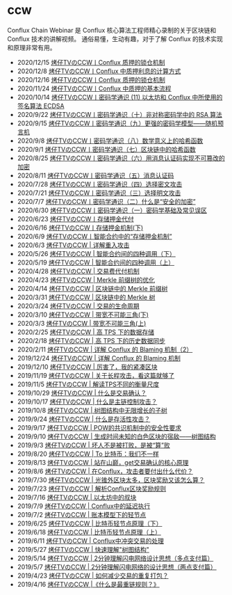 # ccw
Conflux Chain Webinar 是 Conflux 核心算法工程师精心录制的关于区块链和 Conflux 技术的讲解视频。
通俗易懂，生动有趣，对于了解 Conflux 的技术实现和原理非常有用。

* 2020/12/15 [烤仔TVのCCW丨Conflux 质押的锁仓机制](https://mp.weixin.qq.com/s/hqbEt69_j4GxTMr1aIUssA)
* 2020/12/8	[烤仔TVのCCW丨Conflux 中质押利息的计算方式](https://mp.weixin.qq.com/s/qnxm3Ml2bKC5lC0nyUOOWA)
* 2020/12/16 [烤仔TVのCCW丨Conflux 质押的锁仓机制](https://mp.weixin.qq.com/s/hqbEt69_j4GxTMr1aIUssA)
* 2020/11/24 [烤仔TVのCCW丨Conflux 中质押的基本流程](https://mp.weixin.qq.com/s/RssYS9xIZf3X0ehscQ4oYg)
* 2020/10/14 [烤仔TVのCCW丨密码学通识 (11) 以太坊和 Conflux 中所使用的签名算法 ECDSA](https://mp.weixin.qq.com/s/kIC2rMKRbJc70C7AkCHS0g)
* 2020/9/22	[烤仔TVのCCW丨密码学通识（十）非对称密码学中的 RSA 算法](https://mp.weixin.qq.com/s/PDntFsa5LDWzZ1DjXBNZXA)
* 2020/9/15	[烤仔TVのCCW丨密码学通识（九）更强的密码学模型——随机预言机](https://mp.weixin.qq.com/s/Lwn2iJ0r0OL6mw4embxqnQ)
* 2020/9/8	[烤仔TVのCCW丨密码学通识（八）数学意义上的哈希函数](https://mp.weixin.qq.com/s/u-XqgCEMgdH7cYgwnWIcLQ)
* 2020/9/1	[烤仔TVのCCW丨密码学通识（七）区块链中的哈希函数](https://mp.weixin.qq.com/s/XoLNawzN7t4e-QzkDKw7yg)
* 2020/8/25	[烤仔TVのCCW丨密码学通识（六）用消息认证码实现不可篡改的加密](https://mp.weixin.qq.com/s/CzGmvalLgSUZ9z_sswVXNA)
* 2020/8/11	[烤仔TVのCCW丨密码学通识（五）消息认证码](https://mp.weixin.qq.com/s/5N-9GPNI2vWVeJvp-LuRzg)
* 2020/7/28	[烤仔TVのCCW丨密码学通识（四）选择密文攻击](https://mp.weixin.qq.com/s/kiCb7v9hOP1WRsKDvMIg8A)
* 2020/7/21	[烤仔TVのCCW丨密码学通识（三）选择明文攻击](https://mp.weixin.qq.com/s/cWs4ldC4hCn8_N6QqH1-YQ)
* 2020/7/7	[烤仔TVのCCW丨密码学通识（二）什么是“安全的加密”](https://mp.weixin.qq.com/s/8mNZos4nxyMqqzyDYrhAZQ)
* 2020/6/30	[烤仔TVのCCW丨密码学通识（一）密码学基础及常见误区](https://mp.weixin.qq.com/s/q7Nrmx-PmgJ0eMO1ABjXeg)
* 2020/6/23	[烤仔TVのCCW丨存储押金代付](https://mp.weixin.qq.com/s/1f-fSJJGdk1cRx3CR9uKbQ)
* 2020/6/16	[烤仔TVのCCW丨存储押金机制(下)](https://mp.weixin.qq.com/s/vLBc1OrL7JuqmYXz0BvTLA)
* 2020/6/9	[烤仔TVのCCW丨智能合约中的“存储押金机制”](https://mp.weixin.qq.com/s/KKU3XiJqr_Uz5RdlUyQmtA)
* 2020/6/3	[烤仔TVのCCW | 详解重入攻击](https://mp.weixin.qq.com/s/BTl4COummNF1XCYLPcJRbQ)
* 2020/5/26	[烤仔TVのCCW | 智能合约间的四种调用（下）](https://mp.weixin.qq.com/s/6x48qNusKKadnEX1Jgtz1Q)
* 2020/5/19	[烤仔TVのCCW | 智能合约间的四种调用（上）](https://mp.weixin.qq.com/s/HTbosi4YeGiQvZa_-ac6EA)
* 2020/4/28	[烤仔TVのCCW | 交易费代付机制](https://mp.weixin.qq.com/s/7gMDVWvfhd8apZ9AtS06rQ)
* 2020/4/23	[烤仔TVのCCW | Merkle 前缀树的优化](https://mp.weixin.qq.com/s/uUJOnT37pib24DCYGyDcFw)
* 2020/4/14	[烤仔TVのCCW | 区块链中的 Merkle 前缀树](https://mp.weixin.qq.com/s/KisNnRTf5TPJOfHLzn29Tg)
* 2020/3/31	[烤仔TVのCCW | 区块链中的 Merkle 树](https://mp.weixin.qq.com/s/xDhOz2ucer-gX51liLeYUw)
* 2020/3/24	[烤仔TVのCCW | 交易的生命周期](https://mp.weixin.qq.com/s/32I-Zm7Fsd8tLxSw0uVwIg)
* 2020/3/10	[烤仔TVのCCW | 带宽不可能三角(下)](https://mp.weixin.qq.com/s/j68FwRfVPehEuzq3Ou3Oig)
* 2020/3/3	[烤仔TVのCCW | 带宽不可能三角(上)](https://mp.weixin.qq.com/s/iXWwjKpqc0GUPc8UYlXvfQ)
* 2020/2/25	[烤仔TVのCCW | 高 TPS 下的数据存储](https://mp.weixin.qq.com/s/gbBO6XwM64ZXns5IGij3EQ)
* 2020/2/18	[烤仔TVのCCW | 高 TPS 下的历史数据同步](https://mp.weixin.qq.com/s/wx0xkqMnHHZWxIQInHMjog)
* 2020/2/11	[烤仔TVのCCW | 详解 Conflux 的 Blaming 机制（2）](https://mp.weixin.qq.com/s/z93B7Oc6eLhfqUttcJniYw)
* 2019/12/24 [烤仔TVのCCW | 详解 Conflux 的 Blaming 机制](https://mp.weixin.qq.com/s/b9LVaAhljKMKN2W_pqVjIA)
* 2019/12/10 [烤仔TVのCCW | 厉害了，我的紧凑区块](https://mp.weixin.qq.com/s/Cvt2DtpXaEaPKegH3nea0g)
* 2019/11/19 [烤仔TVのCCW | 关于长程攻击，看这篇就够了](https://mp.weixin.qq.com/s/TJbpOQFVxfGpojpIpOG19A)
* 2019/11/5	[烤仔TVのCCW | 解读TPS不同的衡量尺度](https://mp.weixin.qq.com/s/IwUzSDLf9EKs6Dn5zMUXUw)
* 2019/10/29 [烤仔TVのCCW | 什么是交易确认？](https://mp.weixin.qq.com/s/qbzhosSHvu1_c4i2Oq-ShQ)
* 2019/10/17 [烤仔TVのCCW | 什么是主链控制攻击？](https://mp.weixin.qq.com/s/SRj2zi3vb0d9It5ogY8byA)
* 2019/10/8	[烤仔TVのCCW | 树图结构中无限增长的子树](https://mp.weixin.qq.com/s/Jzln6yn3s9ZBV1gvaKHiMg)
* 2019/9/24	[烤仔TVのCCW | 什么是存活性攻击？](https://mp.weixin.qq.com/s/ytO3Tp6OTjuRRzdYqxXAmA)
* 2019/9/17	[烤仔TVのCCW | POW的共识机制中的安全性要求](https://mp.weixin.qq.com/s/n1-jwDO54Pd5O466vb9b0g)
* 2019/9/10	[烤仔TVのCCW | 生成时间未知的白色区块的宿敌——树图结构](https://mp.weixin.qq.com/s/yn2ywrOdGPVmDVT4kXCGGg)
* 2019/9/3	[烤仔TVのCCW | 坏人不是被打败，是被“算”败](https://mp.weixin.qq.com/s/bz3zUZTgpEUWqchFHwMMZA)
* 2019/8/20	[烤仔TVのCCW | To 比特币：我们不一样](https://mp.weixin.qq.com/s/ZppIDZpgv8EYaH-cUq9RXg)
* 2019/8/13	[烤仔TVのCCW | 站在山巅，get交易确认的核心原理](https://mp.weixin.qq.com/s/mC3E9vh97THjLsoNjaELmQ)
* 2019/8/6	[烤仔TVのCCW | 在Conflux，攻击者要付出什么代价？](https://mp.weixin.qq.com/s/92tauXhQS22t3d1XbXZuxQ)
* 2019/7/30	[烤仔TVのCCW | 光锥外区块太多，区块奖励又该怎么算？](https://mp.weixin.qq.com/s/TUPPa35KNKNASs5E2Wqh_Q)
* 2019/7/23	[烤仔TVのCCW | 解析Conflux区块奖励规则](https://mp.weixin.qq.com/s/t_1f6y659S818jnOLIFXDQ)
* 2019/7/16	[烤仔TVのCCW | 以太坊中的叔块](https://mp.weixin.qq.com/s/qrEGUo1s_y94RB-e-rd7qg)
* 2019/7/9	[烤仔TVのCCW | Conflux中的延迟执行](https://mp.weixin.qq.com/s/DnhKYgNL1TvE22w4NP9lwA)
* 2019/7/2	[烤仔TVのCCW | 账本模型下的轻节点](https://mp.weixin.qq.com/s/3-h6DzdkJmG6gxfl3gZfvQ)
* 2019/6/25	[烤仔TVのCCW | 比特币轻节点原理（下）](https://mp.weixin.qq.com/s/QjDjj4P_PE49ZCT-UxTTxg)
* 2019/6/18	[烤仔TVのCCW | 比特币轻节点原理（上）](https://mp.weixin.qq.com/s/mMt-6-RIpnD7qegzyOyRZw)
* 2019/6/11	[烤仔TVのCCW | Conflux中冲突交易的处理](https://mp.weixin.qq.com/s/cwQH5TXN468QHcqqAQ6C_w)
* 2019/5/27	[烤仔TVのCCW | 快速理解"树图结构"](https://mp.weixin.qq.com/s/zeCl2QPA5mdRgJ30DV8M_g)
* 2019/5/14	[烤仔TVのCCW | 2分钟理解闪电网络设计思想（多点支付篇）](https://mp.weixin.qq.com/s/is46bOrvjvAMoCvOpzcefw)
* 2019/5/7	[烤仔TVのCCW | 2分钟理解闪电网络的设计思想（两点支付篇）](https://mp.weixin.qq.com/s/M-tpSSS4Saf6oDeXJnMUzg)
* 2019/4/23	[烤仔TVのCCW | 如何减少交易的重复打包？](https://mp.weixin.qq.com/s/aenVwBkVu9_kCMS7PFRvGQ)
* 2019/4/16	[烤仔TVのCCW |《什么是最重链规则？》](https://mp.weixin.qq.com/s/SZmuZTpEuG2GQH0TOaMkng)

